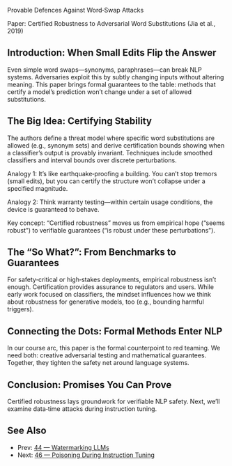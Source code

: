 Provable Defences Against Word‑Swap Attacks

Paper: Certified Robustness to Adversarial Word Substitutions (Jia et al., 2019)

## Introduction: When Small Edits Flip the Answer
Even simple word swaps—synonyms, paraphrases—can break NLP systems. Adversaries exploit this by subtly changing inputs without altering meaning. This paper brings formal guarantees to the table: methods that certify a model’s prediction won’t change under a set of allowed substitutions.

## The Big Idea: Certifying Stability
The authors define a threat model where specific word substitutions are allowed (e.g., synonym sets) and derive certification bounds showing when a classifier’s output is provably invariant. Techniques include smoothed classifiers and interval bounds over discrete perturbations.

Analogy 1: It’s like earthquake‑proofing a building. You can’t stop tremors (small edits), but you can certify the structure won’t collapse under a specified magnitude.

Analogy 2: Think warranty testing—within certain usage conditions, the device is guaranteed to behave.

Key concept: “Certified robustness” moves us from empirical hope (“seems robust”) to verifiable guarantees (“is robust under these perturbations”).

## The “So What?”: From Benchmarks to Guarantees
For safety‑critical or high‑stakes deployments, empirical robustness isn’t enough. Certification provides assurance to regulators and users. While early work focused on classifiers, the mindset influences how we think about robustness for generative models, too (e.g., bounding harmful triggers).

## Connecting the Dots: Formal Methods Enter NLP
In our course arc, this paper is the formal counterpoint to red teaming. We need both: creative adversarial testing and mathematical guarantees. Together, they tighten the safety net around language systems.

## Conclusion: Promises You Can Prove
Certified robustness lays groundwork for verifiable NLP safety. Next, we’ll examine data‑time attacks during instruction tuning.

## See Also
- Prev: [44 — Watermarking LLMs](44-watermark-large-language-models-kirchenbauer-2023.md)
- Next: [46 — Poisoning During Instruction Tuning](46-poisoning-instruction-tuning-qi-2023.md)

